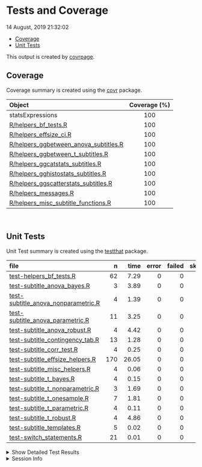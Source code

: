 Tests and Coverage
================
14 August, 2019 21:32:02

  - [Coverage](#coverage)
  - [Unit Tests](#unit-tests)

This output is created by
[covrpage](https://github.com/metrumresearchgroup/covrpage).

## Coverage

Coverage summary is created using the
[covr](https://github.com/r-lib/covr) package.

| Object                                                                               | Coverage (%) |
| :----------------------------------------------------------------------------------- | :----------: |
| statsExpressions                                                                     |     100      |
| [R/helpers\_bf\_tests.R](../R/helpers_bf_tests.R)                                    |     100      |
| [R/helpers\_effsize\_ci.R](../R/helpers_effsize_ci.R)                                |     100      |
| [R/helpers\_ggbetween\_anova\_subtitles.R](../R/helpers_ggbetween_anova_subtitles.R) |     100      |
| [R/helpers\_ggbetween\_t\_subtitles.R](../R/helpers_ggbetween_t_subtitles.R)         |     100      |
| [R/helpers\_ggcatstats\_subtitles.R](../R/helpers_ggcatstats_subtitles.R)            |     100      |
| [R/helpers\_gghistostats\_subtitles.R](../R/helpers_gghistostats_subtitles.R)        |     100      |
| [R/helpers\_ggscatterstats\_subtitles.R](../R/helpers_ggscatterstats_subtitles.R)    |     100      |
| [R/helpers\_messages.R](../R/helpers_messages.R)                                     |     100      |
| [R/helpers\_misc\_subtitle\_functions.R](../R/helpers_misc_subtitle_functions.R)     |     100      |

<br>

## Unit Tests

Unit Test summary is created using the
[testthat](https://github.com/r-lib/testthat) package.

| file                                                                                  |   n |  time | error | failed | skipped | warning |
| :------------------------------------------------------------------------------------ | --: | ----: | ----: | -----: | ------: | ------: |
| [test-helpers\_bf\_tests.R](testthat/test-helpers_bf_tests.R)                         |  62 |  7.29 |     0 |      0 |       0 |       0 |
| [test-subtitle\_anova\_bayes.R](testthat/test-subtitle_anova_bayes.R)                 |   3 |  3.89 |     0 |      0 |       0 |       0 |
| [test-subtitle\_anova\_nonparametric.R](testthat/test-subtitle_anova_nonparametric.R) |   4 |  1.39 |     0 |      0 |       0 |       0 |
| [test-subtitle\_anova\_parametric.R](testthat/test-subtitle_anova_parametric.R)       |  11 |  3.25 |     0 |      0 |       0 |       0 |
| [test-subtitle\_anova\_robust.R](testthat/test-subtitle_anova_robust.R)               |   4 |  4.42 |     0 |      0 |       0 |       0 |
| [test-subtitle\_contingency\_tab.R](testthat/test-subtitle_contingency_tab.R)         |  13 |  1.28 |     0 |      0 |       0 |       0 |
| [test-subtitle\_corr\_test.R](testthat/test-subtitle_corr_test.R)                     |   4 |  0.25 |     0 |      0 |       0 |       0 |
| [test-subtitle\_effsize\_helpers.R](testthat/test-subtitle_effsize_helpers.R)         | 170 | 26.05 |     0 |      0 |       0 |       0 |
| [test-subtitle\_misc\_helpers.R](testthat/test-subtitle_misc_helpers.R)               |   4 |  0.06 |     0 |      0 |       0 |       0 |
| [test-subtitle\_t\_bayes.R](testthat/test-subtitle_t_bayes.R)                         |   4 |  0.15 |     0 |      0 |       0 |       0 |
| [test-subtitle\_t\_nonparametric.R](testthat/test-subtitle_t_nonparametric.R)         |   3 |  1.69 |     0 |      0 |       0 |       0 |
| [test-subtitle\_t\_onesample.R](testthat/test-subtitle_t_onesample.R)                 |   7 |  1.81 |     0 |      0 |       0 |       0 |
| [test-subtitle\_t\_parametric.R](testthat/test-subtitle_t_parametric.R)               |   4 |  0.11 |     0 |      0 |       0 |       0 |
| [test-subtitle\_t\_robust.R](testthat/test-subtitle_t_robust.R)                       |   4 |  4.86 |     0 |      0 |       0 |       0 |
| [test-subtitle\_templates.R](testthat/test-subtitle_templates.R)                      |   5 |  0.02 |     0 |      0 |       0 |       0 |
| [test-switch\_statements.R](testthat/test-switch_statements.R)                        |  21 |  0.01 |     0 |      0 |       0 |       0 |

<details closed>

<summary> Show Detailed Test Results </summary>

| file                                                                                       | context                                        | test                                                                  | status |  n |  time |
| :----------------------------------------------------------------------------------------- | :--------------------------------------------- | :-------------------------------------------------------------------- | :----- | -: | ----: |
| [test-helpers\_bf\_tests.R](testthat/test-helpers_bf_tests.R#L20)                          | helpers\_bf\_tests                             | bayes factor (correlation)                                            | PASS   |  5 |  0.02 |
| [test-helpers\_bf\_tests.R](testthat/test-helpers_bf_tests.R#L57)                          | helpers\_bf\_tests                             | bayes factor (independent samples t-test)                             | PASS   |  6 |  0.06 |
| [test-helpers\_bf\_tests.R](testthat/test-helpers_bf_tests.R#L103)                         | helpers\_bf\_tests                             | bayes factor (paired t-test)                                          | PASS   |  7 |  0.07 |
| [test-helpers\_bf\_tests.R](testthat/test-helpers_bf_tests.R#L144)                         | helpers\_bf\_tests                             | bayes factor (one sample t-test)                                      | PASS   |  7 |  0.12 |
| [test-helpers\_bf\_tests.R](testthat/test-helpers_bf_tests.R#L210)                         | helpers\_bf\_tests                             | bayes factor (between-subjects - anova)                               | PASS   |  9 |  0.14 |
| [test-helpers\_bf\_tests.R](testthat/test-helpers_bf_tests.R#L318)                         | helpers\_bf\_tests                             | bayes factor (within-subjects - anova)                                | PASS   |  9 |  1.24 |
| [test-helpers\_bf\_tests.R](testthat/test-helpers_bf_tests.R#L383)                         | helpers\_bf\_tests                             | bayes factor (proportion test)                                        | PASS   |  6 |  5.50 |
| [test-helpers\_bf\_tests.R](testthat/test-helpers_bf_tests.R#L477)                         | helpers\_bf\_tests                             | bayes factor (contingency tab)                                        | PASS   | 10 |  0.12 |
| [test-helpers\_bf\_tests.R](testthat/test-helpers_bf_tests.R#L553)                         | helpers\_bf\_tests                             | bayes factor caption maker check                                      | PASS   |  1 |  0.00 |
| [test-helpers\_bf\_tests.R](testthat/test-helpers_bf_tests.R#L583_L601)                    | helpers\_bf\_tests                             | bayes factor caption maker check                                      | PASS   |  2 |  0.02 |
| [test-subtitle\_anova\_bayes.R](testthat/test-subtitle_anova_bayes.R#L39)                  | subtitle\_anova\_bayes                         | subtitle\_anova\_bayes works (between-subjects)                       | PASS   |  1 |  0.04 |
| [test-subtitle\_anova\_bayes.R](testthat/test-subtitle_anova_bayes.R#L79)                  | subtitle\_anova\_bayes                         | subtitle\_anova\_bayes works (within-subjects)                        | PASS   |  1 |  0.41 |
| [test-subtitle\_anova\_bayes.R](testthat/test-subtitle_anova_bayes.R#L119)                 | subtitle\_anova\_bayes                         | subtitle\_anova\_bayes works (within-subjects) - with NA              | PASS   |  1 |  3.44 |
| [test-subtitle\_anova\_nonparametric.R](testthat/test-subtitle_anova_nonparametric.R#L56)  | subtitle\_anova\_nonparametric                 | between-subjects - data with and without NAs                          | PASS   |  2 |  0.52 |
| [test-subtitle\_anova\_nonparametric.R](testthat/test-subtitle_anova_nonparametric.R#L162) | subtitle\_anova\_nonparametric                 | within-subjects - data with and without NAs                           | PASS   |  2 |  0.87 |
| [test-subtitle\_anova\_parametric.R](testthat/test-subtitle_anova_parametric.R#L58)        | subtitle\_anova\_parametric - between-subjects | parametric anova subtitles work (without NAs)                         | PASS   |  1 |  0.05 |
| [test-subtitle\_anova\_parametric.R](testthat/test-subtitle_anova_parametric.R#L131)       | subtitle\_anova\_parametric - between-subjects | parametric anova subtitles work (with NAs)                            | PASS   |  1 |  0.78 |
| [test-subtitle\_anova\_parametric.R](testthat/test-subtitle_anova_parametric.R#L190)       | subtitle\_anova\_parametric - between-subjects | parametric anova subtitles with partial omega-squared                 | PASS   |  1 |  0.12 |
| [test-subtitle\_anova\_parametric.R](testthat/test-subtitle_anova_parametric.R#L250)       | subtitle\_anova\_parametric - between-subjects | parametric anova subtitles with partial eta-squared and data with NAs | PASS   |  1 |  0.05 |
| [test-subtitle\_anova\_parametric.R](testthat/test-subtitle_anova_parametric.R#L361)       | subtitle\_anova\_parametric - between-subjects | parametric anova subtitles with partial eta-squared and data with NAs | PASS   |  2 |  0.20 |
| [test-subtitle\_anova\_parametric.R](testthat/test-subtitle_anova_parametric.R#L426)       | subtitle\_anova\_parametric - within-subjects  | parametric anova subtitles work (without NAs)                         | PASS   |  1 |  0.74 |
| [test-subtitle\_anova\_parametric.R](testthat/test-subtitle_anova_parametric.R#L486)       | subtitle\_anova\_parametric - within-subjects  | parametric anova subtitles work (with NAs)                            | PASS   |  2 |  0.39 |
| [test-subtitle\_anova\_parametric.R](testthat/test-subtitle_anova_parametric.R#L597)       | subtitle\_anova\_parametric - within-subjects  | parametric anova subtitles work (catch bad data)                      | PASS   |  1 |  0.75 |
| [test-subtitle\_anova\_parametric.R](testthat/test-subtitle_anova_parametric.R#L674_L704)  | subtitle\_anova\_parametric - within-subjects  | checking warning message when too few obs                             | PASS   |  1 |  0.17 |
| [test-subtitle\_anova\_robust.R](testthat/test-subtitle_anova_robust.R#L58)                | subtitle\_anova\_robust                        | subtitle\_anova\_robust works - between-subjects                      | PASS   |  2 |  4.33 |
| [test-subtitle\_anova\_robust.R](testthat/test-subtitle_anova_robust.R#L155)               | subtitle\_anova\_robust                        | subtitle\_anova\_robust works - within-subjects                       | PASS   |  2 |  0.09 |
| [test-subtitle\_contingency\_tab.R](testthat/test-subtitle_contingency_tab.R#L60)          | subtitle\_contingency\_tab                     | subtitle\_contingency\_tab works - data without NAs                   | PASS   |  2 |  0.53 |
| [test-subtitle\_contingency\_tab.R](testthat/test-subtitle_contingency_tab.R#L176)         | subtitle\_contingency\_tab                     | subtitle\_contingency\_tab works - data with NAs                      | PASS   |  1 |  0.05 |
| [test-subtitle\_contingency\_tab.R](testthat/test-subtitle_contingency_tab.R#L260)         | subtitle\_contingency\_tab\_paired             | paired subtitle\_contingency\_tab works - counts data without NAs     | PASS   |  1 |  0.12 |
| [test-subtitle\_contingency\_tab.R](testthat/test-subtitle_contingency_tab.R#L359)         | subtitle\_contingency\_tab\_paired             | paired subtitle\_contingency\_tab works - with NAs                    | PASS   |  1 |  0.10 |
| [test-subtitle\_contingency\_tab.R](testthat/test-subtitle_contingency_tab.R#L442)         | subtitle\_contingency\_tab\_paired             | paired data 4-by-4                                                    | PASS   |  1 |  0.08 |
| [test-subtitle\_contingency\_tab.R](testthat/test-subtitle_contingency_tab.R#L502)         | subtitle\_contingency\_tab\_gof                | Goodness of Fit subtitle\_contingency\_tab works without counts       | PASS   |  2 |  0.18 |
| [test-subtitle\_contingency\_tab.R](testthat/test-subtitle_contingency_tab.R#L599)         | subtitle\_contingency\_tab\_gof                | Goodness of Fit subtitle\_contingency\_tab works with counts          | PASS   |  1 |  0.11 |
| [test-subtitle\_contingency\_tab.R](testthat/test-subtitle_contingency_tab.R#L653)         | subtitle\_contingency\_tab\_gof                | works with dataframes with NAs and with ratio                         | PASS   |  1 |  0.06 |
| [test-subtitle\_contingency\_tab.R](testthat/test-subtitle_contingency_tab.R#L668_L671)    | subtitle\_contingency\_tab\_gof                | works even in edge cases                                              | PASS   |  3 |  0.05 |
| [test-subtitle\_corr\_test.R](testthat/test-subtitle_corr_test.R#L54)                      | subtitle\_corr\_test                           | subtitle\_corr\_test works - nonparametric                            | PASS   |  1 |  0.15 |
| [test-subtitle\_corr\_test.R](testthat/test-subtitle_corr_test.R#L112)                     | subtitle\_corr\_test                           | subtitle\_corr\_test works - parametric                               | PASS   |  1 |  0.00 |
| [test-subtitle\_corr\_test.R](testthat/test-subtitle_corr_test.R#L169)                     | subtitle\_corr\_test                           | subtitle\_corr\_test works - robust                                   | PASS   |  1 |  0.05 |
| [test-subtitle\_corr\_test.R](testthat/test-subtitle_corr_test.R#L211)                     | subtitle\_corr\_test                           | subtitle\_corr\_test works - bayes                                    | PASS   |  1 |  0.05 |
| [test-subtitle\_effsize\_helpers.R](testthat/test-subtitle_effsize_helpers.R#L11)          | effsize\_t\_parametric                         | effsize works for Cohen’s d and Hedge’s g (between - without NA)      | PASS   | 29 |  0.05 |
| [test-subtitle\_effsize\_helpers.R](testthat/test-subtitle_effsize_helpers.R#L181_L184)    | effsize\_t\_parametric                         | effsize works for Cohen’s d and Hedge’s g (between - with NA)         | PASS   | 24 |  0.05 |
| [test-subtitle\_effsize\_helpers.R](testthat/test-subtitle_effsize_helpers.R#L329_L335)    | effsize\_t\_parametric                         | effsize works for Cohen’s d and Hedge’s g (within - without NA)       | PASS   | 26 |  0.04 |
| [test-subtitle\_effsize\_helpers.R](testthat/test-subtitle_effsize_helpers.R#L534_L543)    | effsize\_t\_parametric                         | effsize works for Cohen’s d and Hedge’s g (within - with NA)          | PASS   | 23 |  0.05 |
| [test-subtitle\_effsize\_helpers.R](testthat/test-subtitle_effsize_helpers.R#L756)         | effsize\_t\_parametric                         | effsize works for one sample test                                     | PASS   | 14 |  0.03 |
| [test-subtitle\_effsize\_helpers.R](testthat/test-subtitle_effsize_helpers.R#L827)         | t1way\_ci                                      | t1way\_ci works                                                       | PASS   | 13 | 23.35 |
| [test-subtitle\_effsize\_helpers.R](testthat/test-subtitle_effsize_helpers.R#L1006)        | test\_yuend\_ci                                | Yuen’s test on trimmed means for dependent samples works              | PASS   | 18 |  1.93 |
| [test-subtitle\_effsize\_helpers.R](testthat/test-subtitle_effsize_helpers.R#L1096)        | robcor\_ci                                     | robcor\_ci works                                                      | PASS   | 23 |  0.55 |
| [test-subtitle\_misc\_helpers.R](testthat/test-subtitle_misc_helpers.R#L27)                | long\_to\_wide\_converter                      | long\_to\_wide\_converter works                                       | PASS   |  4 |  0.06 |
| [test-subtitle\_t\_bayes.R](testthat/test-subtitle_t_bayes.R#L42)                          | subtitle\_t\_bayes                             | subtitle\_t\_bayes works - between-subjects design                    | PASS   |  1 |  0.03 |
| [test-subtitle\_t\_bayes.R](testthat/test-subtitle_t_bayes.R#L83)                          | subtitle\_t\_bayes                             | subtitle\_t\_bayes works - between-subjects design - with NA          | PASS   |  1 |  0.03 |
| [test-subtitle\_t\_bayes.R](testthat/test-subtitle_t_bayes.R#L160)                         | subtitle\_t\_bayes                             | subtitle\_t\_bayes\_paired works - within-subjects design             | PASS   |  1 |  0.05 |
| [test-subtitle\_t\_bayes.R](testthat/test-subtitle_t_bayes.R#L199)                         | subtitle\_t\_bayes                             | subtitle\_t\_bayes\_paired works - within-subjects design - with NA   | PASS   |  1 |  0.04 |
| [test-subtitle\_t\_nonparametric.R](testthat/test-subtitle_t_nonparametric.R#L51)          | subtitle\_mann\_nonparametric                  | subtitle\_mann\_nonparametric works - between-subjects design         | PASS   |  1 |  1.23 |
| [test-subtitle\_t\_nonparametric.R](testthat/test-subtitle_t_nonparametric.R#L97_L101)     | subtitle\_mann\_nonparametric                  | subtitle\_mann\_nonparametric works - within-subjects design          | PASS   |  2 |  0.46 |
| [test-subtitle\_t\_onesample.R](testthat/test-subtitle_t_onesample.R#L199)                 | subtitle\_t\_onesample                         | subtitle\_t\_onesample parametric works                               | PASS   |  4 |  0.06 |
| [test-subtitle\_t\_onesample.R](testthat/test-subtitle_t_onesample.R#L256)                 | subtitle\_t\_onesample                         | subtitle\_t\_onesample non-parametric works                           | PASS   |  1 |  1.67 |
| [test-subtitle\_t\_onesample.R](testthat/test-subtitle_t_onesample.R#L306)                 | subtitle\_t\_onesample                         | subtitle\_t\_onesample robust works                                   | PASS   |  1 |  0.05 |
| [test-subtitle\_t\_onesample.R](testthat/test-subtitle_t_onesample.R#L347)                 | subtitle\_t\_onesample                         | subtitle\_t\_onesample bayes factor works                             | PASS   |  1 |  0.03 |
| [test-subtitle\_t\_parametric.R](testthat/test-subtitle_t_parametric.R#L61)                | subtitle\_t\_parametric                        | parametric t-test works (between-subjects without NAs)                | PASS   |  1 |  0.02 |
| [test-subtitle\_t\_parametric.R](testthat/test-subtitle_t_parametric.R#L125)               | subtitle\_t\_parametric                        | parametric t-test works (between-subjects with NAs)                   | PASS   |  1 |  0.01 |
| [test-subtitle\_t\_parametric.R](testthat/test-subtitle_t_parametric.R#L183)               | subtitle\_t\_parametric                        | parametric t-test works (within-subjects without NAs)                 | PASS   |  1 |  0.05 |
| [test-subtitle\_t\_parametric.R](testthat/test-subtitle_t_parametric.R#L239)               | subtitle\_t\_parametric                        | parametric t-test works (within-subjects with NAs)                    | PASS   |  1 |  0.03 |
| [test-subtitle\_t\_robust.R](testthat/test-subtitle_t_robust.R#L54)                        | subtitle\_t\_robust                            | subtitle\_t\_robust - within-subjects - without NAs                   | PASS   |  2 |  2.71 |
| [test-subtitle\_t\_robust.R](testthat/test-subtitle_t_robust.R#L128)                       | subtitle\_t\_robust                            | subtitle\_t\_robust - within-subjects - with NAs                      | PASS   |  1 |  1.37 |
| [test-subtitle\_t\_robust.R](testthat/test-subtitle_t_robust.R#L183)                       | subtitle\_t\_robust                            | subtitle\_t\_robust - between-subjects - without NAs                  | PASS   |  1 |  0.78 |
| [test-subtitle\_templates.R](testthat/test-subtitle_templates.R#L57)                       | subtitle\_templates                            | checking if subtitle template works without any parameter             | PASS   |  1 |  0.00 |
| [test-subtitle\_templates.R](testthat/test-subtitle_templates.R#L117)                      | subtitle\_templates                            | checking if subtitle template works with a single parameter           | PASS   |  2 |  0.02 |
| [test-subtitle\_templates.R](testthat/test-subtitle_templates.R#L198)                      | subtitle\_templates                            | checking if subtitle template works with two parameters               | PASS   |  2 |  0.00 |
| [test-switch\_statements.R](testthat/test-switch_statements.R#L8)                          | switch statements                              | switch for effct size type works                                      | PASS   | 13 |  0.01 |
| [test-switch\_statements.R](testthat/test-switch_statements.R#L30)                         | switch statements                              | switch for stats type works                                           | PASS   |  8 |  0.00 |

</details>

<details>

<summary> Session Info </summary>

| Field    | Value                            |
| :------- | :------------------------------- |
| Version  | R version 3.6.1 (2019-07-05)     |
| Platform | x86\_64-w64-mingw32/x64 (64-bit) |
| Running  | Windows 10 x64 (build 16299)     |
| Language | English\_United States           |
| Timezone | America/New\_York                |

| Package  | Version |
| :------- | :------ |
| testthat | 2.2.1   |
| covr     | 3.3.0   |
| covrpage | 0.0.70  |

</details>

<!--- Final Status : pass --->
